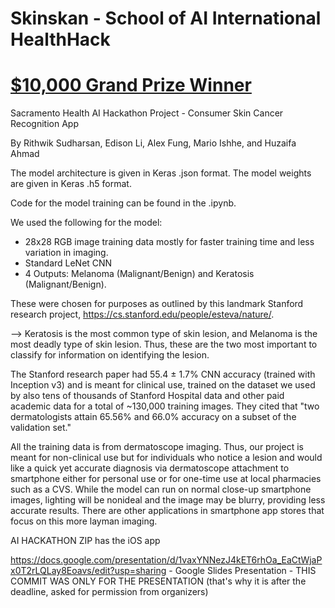 # Skinskan - School of AI International HealthHack

# [$10,000 Grand Prize Winner](https://www.linkedin.com/posts/sirajraval_healthhack-activity-6537402035141251072-3GH5?utm_source=linkedin_share&utm_medium=member_desktop_web)

Sacramento Health AI Hackathon Project - Consumer Skin Cancer Recognition App

By Rithwik Sudharsan, Edison Li, Alex Fung, Mario Ishhe, and Huzaifa Ahmad

The model architecture is given in Keras .json format. The model weights are given in Keras .h5 format.

Code for the model training can be found in the .ipynb. 

We used the following for the model:
- 28x28 RGB image training data mostly for faster training time and less variation in imaging.
- Standard LeNet CNN 
- 4 Outputs: Melanoma (Malignant/Benign) and Keratosis (Malignant/Benign). 

These were chosen for purposes as outlined by this landmark Stanford research project, https://cs.stanford.edu/people/esteva/nature/. 

--> Keratosis is the most common type of skin lesion, and Melanoma is the most deadly type of skin lesion. Thus, these are the two most important to classify for information on identifying the lesion. 

The Stanford research paper had 55.4 ±  1.7% CNN accuracy (trained with Inception v3) and is meant for clinical use, trained on the dataset we used by also tens of thousands of Stanford Hospital data and other paid academic data for a total of ~130,000 training images. They cited that "two dermatologists attain 65.56% and 66.0% accuracy on a subset of the validation set." 

All the training data is from dermatoscope imaging. Thus, our project is meant for non-clinical use but for individuals who notice a lesion and would like a quick yet accurate diagnosis via dermatoscope attachment to smartphone either for personal use or for one-time use at local pharmacies such as a CVS. While the model can run on normal close-up smartphone images, lighting will be nonideal and the image may be blurry, providing less accurate results. There are other applications in smartphone app stores that focus on this more layman imaging.


AI HACKATHON ZIP has the iOS app

https://docs.google.com/presentation/d/1vaxYNNezJ4kET6rhOa_EaCtWjaPx0T2rLQLay8Eoavs/edit?usp=sharing - Google Slides Presentation - THIS COMMIT WAS ONLY FOR THE PRESENTATION (that's why it is after the deadline, asked for permission from organizers)

